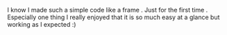 I know I made such a simple code like a frame . Just for the first time . Especially one thing I really enjoyed that it is so much easy at a glance but working as I expected :)
